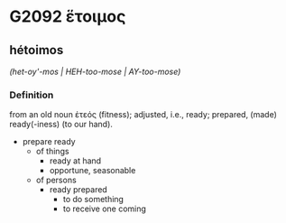 # G2092 ἕτοιμος

## hétoimos

_(het-oy'-mos | HEH-too-mose | AY-too-mose)_

### Definition

from an old noun ἐτεός (fitness); adjusted, i.e., ready; prepared, (made) ready(-iness) (to our hand).

- prepare ready
  - of things
    - ready at hand
    - opportune, seasonable
  - of persons
    - ready prepared
      - to do something
      - to receive one coming

